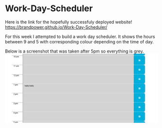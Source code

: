 # Work-Day-Scheduler

Here is the link for the hopefully successfuly deployed website!
https://brandpower.github.io/Work-Day-Scheduler/

For this week I attempted to build a work day scheduler. It shows the hours between 9 and 5 with corresponding colour depending on the time of day. 

Below is a screenshot that was taken after 5pm so everything is grey. 
<img src="screen.jpg" alt="screenshot">
